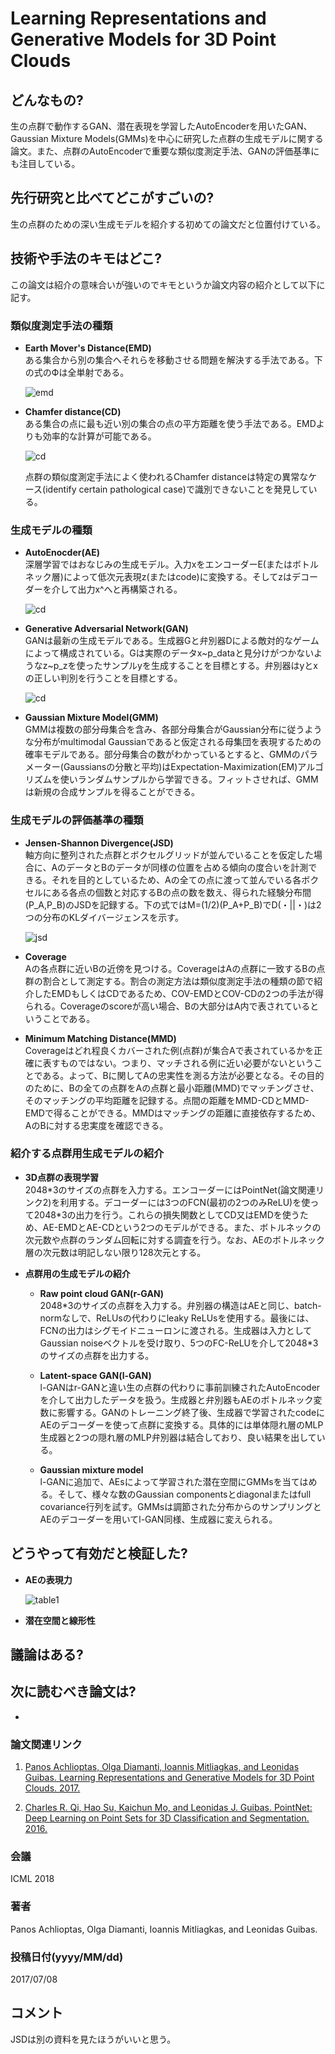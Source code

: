 # Learning Representations and Generative Models for 3D Point Clouds

## どんなもの?
生の点群で動作するGAN、潜在表現を学習したAutoEncoderを用いたGAN、Gaussian Mixture Models(GMMs)を中心に研究した点群の生成モデルに関する論文。また、点群のAutoEncoderで重要な類似度測定手法、GANの評価基準にも注目している。

## 先行研究と比べてどこがすごいの?
生の点群のための深い生成モデルを紹介する初めての論文だと位置付けている。

## 技術や手法のキモはどこ?
この論文は紹介の意味合いが強いのでキモというか論文内容の紹介として以下に記す。

### **類似度測定手法の種類**  
- **Earth Mover's Distance(EMD)**  
    ある集合から別の集合へそれらを移動させる問題を解決する手法である。下の式のФは全単射である。

    ![emd](img/LRaGMf3PC/emd.png)

- **Chamfer distance(CD)**  
    ある集合の点に最も近い別の集合の点の平方距離を使う手法である。EMDよりも効率的な計算が可能である。

    ![cd](img/LRaGMf3PC/cd.png)
    
    点群の類似度測定手法によく使われるChamfer distanceは特定の異常なケース(identify certain pathological case)で識別できないことを発見している。

### **生成モデルの種類**
- **AutoEnocder(AE)**  
    深層学習ではおなじみの生成モデル。入力xをエンコーダーE(またはボトルネック層)によって低次元表現z(またはcode)に変換する。そしてzはデコーダーを介して出力x^へと再構築される。

    ![cd](img/LRaGMf3PC/ae.png)

- **Generative Adversarial Network(GAN)**  
    GANは最新の生成モデルである。生成器Gと弁別器Dによる敵対的なゲームによって構成されている。Gは実際のデータx\~p_dataと見分けがつかないようなz~p_zを使ったサンプルyを生成することを目標とする。弁別器はyとxの正しい判別を行うことを目標とする。

    ![cd](img/LRaGMf3PC/gan.png)

- **Gaussian Mixture Model(GMM)**  
    GMMは複数の部分母集合を含み、各部分母集合がGaussian分布に従うような分布がmultimodal Gaussianであると仮定される母集団を表現するための確率モデルである。部分母集合の数がわかっているとすると、GMMのパラメーター(Gaussiansの分散と平均)はExpectation-Maximization(EM)アルゴリズムを使いランダムサンプルから学習できる。フィットさせれば、GMMは新規の合成サンプルを得ることができる。

### **生成モデルの評価基準の種類**
- **Jensen-Shannon Divergence(JSD)**  
    軸方向に整列された点群とボクセルグリッドが並んでいることを仮定した場合に、AのデータとBのデータが同様の位置を占める傾向の度合いを計測できる。それを目的としているため、Aの全ての点に渡って並んでいる各ボクセルにある各点の個数と対応するBの点の数を数え、得られた経験分布間(P_A,P_B)のJSDを記録する。下の式ではM=(1/2)(P_A+P_B)でD(・||・)は2つの分布のKLダイバージェンスを示す。

    ![jsd](img/LRaGMf3PC/jsd.png)

- **Coverage**  
    Aの各点群に近いBの近傍を見つける。CoverageはAの点群に一致するBの点群の割合として測定する。割合の測定方法は類似度測定手法の種類の節で紹介したEMDもしくはCDであるため、COV-EMDとCOV-CDの2つの手法が得られる。Coverageのscoreが高い場合、Bの大部分はA内で表されているということである。

- **Minimum Matching Distance(MMD)**  
    Coverageはどれ程良くカバーされた例(点群)が集合Aで表されているかを正確に表すものではない。つまり、マッチされる例に近い必要がないということである。よって、Bに関してAの忠実性を測る方法が必要となる。その目的のために、Bの全ての点群をAの点群と最小距離(MMD)でマッチングさせ、そのマッチングの平均距離を記録する。点間の距離をMMD-CDとMMD-EMDで得ることができる。MMDはマッチングの距離に直接依存するため、AのBに対する忠実度を確認できる。

### **紹介する点群用生成モデルの紹介**
- **3D点群の表現学習**  
    2048\*3のサイズの点群を入力する。エンコーダーにはPointNet(論文関連リンク2)を利用する。デコーダーには3つのFCN(最初の2つのみReLU)を使って2048\*3の出力を行う。これらの損失関数としてCD又はEMDを使うため、AE-EMDとAE-CDという2つのモデルができる。また、ボトルネックの次元数や点群のランダム回転に対する調査を行う。なお、AEのボトルネック層の次元数は明記しない限り128次元とする。

- **点群用の生成モデルの紹介**  
    - **Raw point cloud GAN(r-GAN)**  
        2048\*3のサイズの点群を入力する。弁別器の構造はAEと同じ、batch-normなしで、ReLUsの代わりにleaky ReLUsを使用する。最後には、FCNの出力はシグモイドニューロンに渡される。生成器は入力としてGaussian noiseベクトルを受け取り、5つのFC-ReLUを介して2048\*3のサイズの点群を出力する。
    
    - **Latent-space GAN(l-GAN)**  
        l-GANはr-GANと違い生の点群の代わりに事前訓練されたAutoEncoderを介して出力したデータを扱う。生成器と弁別器もAEのボトルネック変数に影響する。GANのトレーニング終了後、生成器で学習されたcodeにAEのデコーダーを使って点群に変換する。具体的には単体隠れ層のMLP生成器と2つの隠れ層のMLP弁別器は結合しており、良い結果を出している。

    - **Gaussian mixture model**  
        l-GANに追加で、AEsによって学習された潜在空間にGMMsを当てはめる。そして、様々な数のGaussian componentsとdiagonalまたはfull covariance行列を試す。GMMsは調節された分布からのサンプリングとAEのデコーダーを用いてl-GAN同様、生成器に変えられる。

## どうやって有効だと検証した?
- **AEの表現力**

    ![table1](img/LRaGMf3PC/table1.png)

- **潜在空間と線形性**


## 議論はある?

## 次に読むべき論文は?
-

### 論文関連リンク
1. [Panos Achlioptas, Olga Diamanti, Ioannis Mitliagkas, and Leonidas Guibas. Learning Representations and Generative Models for 3D Point Clouds. 2017.](https://arxiv.org/abs/1707.02392)

2. [Charles R. Qi, Hao Su, Kaichun Mo, and Leonidas J. Guibas. PointNet: Deep Learning on Point Sets for 3D Classification and Segmentation. 2016.](https://arxiv.org/abs/1612.00593)

### 会議
ICML 2018

### 著者
Panos Achlioptas, Olga Diamanti, Ioannis Mitliagkas, and Leonidas Guibas.

### 投稿日付(yyyy/MM/dd)
2017/07/08

## コメント
JSDは別の資料を見たほうがいいと思う。